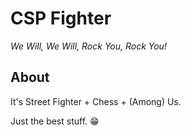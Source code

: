 # CSP Fighter

_We Will, We Will, Rock You, Rock You!_

## About

It's Street Fighter + Chess + (Among) Us.

Just the best stuff. :grin:
